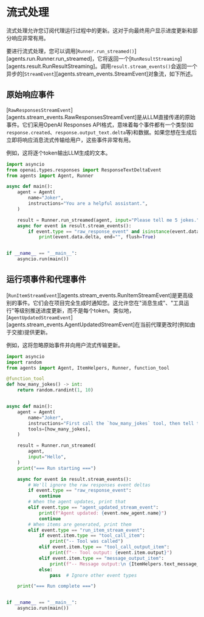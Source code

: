 # 流式处理

流式处理允许您订阅代理运行过程中的更新。这对于向最终用户显示进度更新和部分响应非常有用。

要进行流式处理，您可以调用[`Runner.run_streamed()`][agents.run.Runner.run_streamed]，它将返回一个[`RunResultStreaming`][agents.result.RunResultStreaming]。调用`result.stream_events()`会返回一个异步的[`StreamEvent`][agents.stream_events.StreamEvent]对象流，如下所述。

## 原始响应事件

[`RawResponsesStreamEvent`][agents.stream_events.RawResponsesStreamEvent]是从LLM直接传递的原始事件。它们采用OpenAI Responses API格式，意味着每个事件都有一个类型(如`response.created`、`response.output_text.delta`等)和数据。如果您想在生成后立即将响应消息流式传输给用户，这些事件非常有用。

例如，这将逐个token输出LLM生成的文本。

```python
import asyncio
from openai.types.responses import ResponseTextDeltaEvent
from agents import Agent, Runner

async def main():
    agent = Agent(
        name="Joker",
        instructions="You are a helpful assistant.",
    )

    result = Runner.run_streamed(agent, input="Please tell me 5 jokes.")
    async for event in result.stream_events():
        if event.type == "raw_response_event" and isinstance(event.data, ResponseTextDeltaEvent):
            print(event.data.delta, end="", flush=True)


if __name__ == "__main__":
    asyncio.run(main())
```

## 运行项事件和代理事件

[`RunItemStreamEvent`][agents.stream_events.RunItemStreamEvent]是更高级别的事件。它们会在项目完全生成时通知您。这允许您在"消息生成"、"工具运行"等级别推送进度更新，而不是每个token。类似地，[`AgentUpdatedStreamEvent`][agents.stream_events.AgentUpdatedStreamEvent]在当前代理更改时(例如由于交接)提供更新。

例如，这将忽略原始事件并向用户流式传输更新。

```python
import asyncio
import random
from agents import Agent, ItemHelpers, Runner, function_tool

@function_tool
def how_many_jokes() -> int:
    return random.randint(1, 10)


async def main():
    agent = Agent(
        name="Joker",
        instructions="First call the `how_many_jokes` tool, then tell that many jokes.",
        tools=[how_many_jokes],
    )

    result = Runner.run_streamed(
        agent,
        input="Hello",
    )
    print("=== Run starting ===")

    async for event in result.stream_events():
        # We'll ignore the raw responses event deltas
        if event.type == "raw_response_event":
            continue
        # When the agent updates, print that
        elif event.type == "agent_updated_stream_event":
            print(f"Agent updated: {event.new_agent.name}")
            continue
        # When items are generated, print them
        elif event.type == "run_item_stream_event":
            if event.item.type == "tool_call_item":
                print("-- Tool was called")
            elif event.item.type == "tool_call_output_item":
                print(f"-- Tool output: {event.item.output}")
            elif event.item.type == "message_output_item":
                print(f"-- Message output:\n {ItemHelpers.text_message_output(event.item)}")
            else:
                pass  # Ignore other event types

    print("=== Run complete ===")


if __name__ == "__main__":
    asyncio.run(main())
```